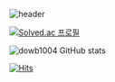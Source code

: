 ![header](https://capsule-render.vercel.app/api?type=waving&height=300&color=gradient&text=미래지향적인%20프로그래머%20이혜진&fontSize=50)


[![Solved.ac
프로필](http://mazassumnida.wtf/api/v2/generate_badge?boj={dowb1004})](https://solved.ac/{dowb1004})

 
![dowb1004 GitHub stats](https://github-readme-stats.vercel.app/api?username=dowb1004)


[![Hits](https://hits.seeyoufarm.com/api/count/incr/badge.svg?url=https://github.com/dowb1004)](https://github.com/dowb1004)                    
